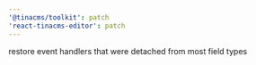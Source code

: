 ```yaml
---
'@tinacms/toolkit': patch
'react-tinacms-editor': patch
---
```


restore event handlers that were detached from most field types
